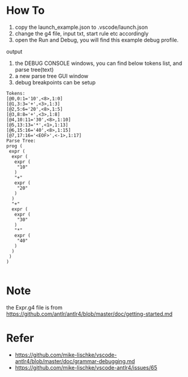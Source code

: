 # How To
1. copy the launch_example.json to .vscode/launch.json
2. change the g4 file, input txt, start rule etc accordingly
3. open the Run and Debug, you will find this example debug profile.

output
1. the DEBUG CONSOLE windows, you can find below tokens list, and parse tree(text)
2. a new parse tree GUI window
3. debug breakpoints can be setup
```
Tokens:
[@0,0:1='10',<8>,1:0]
[@1,3:3='+',<3>,1:3]
[@2,5:6='20',<8>,1:5]
[@3,8:8='+',<3>,1:8]
[@4,10:11='30',<8>,1:10]
[@5,13:13='*',<1>,1:13]
[@6,15:16='40',<8>,1:15]
[@7,17:16='<EOF>',<-1>,1:17]
Parse Tree:
prog (
 expr (
  expr (
   expr (
    "10"
   )
   "+"
   expr (
    "20"
   )
  )
  "+"
  expr (
   expr (
    "30"
   )
   "*"
   expr (
    "40"
   )
  )
 )
)


```
# Note 
the  Expr.g4 file is from https://github.com/antlr/antlr4/blob/master/doc/getting-started.md

# Refer
- https://github.com/mike-lischke/vscode-antlr4/blob/master/doc/grammar-debugging.md
- https://github.com/mike-lischke/vscode-antlr4/issues/65